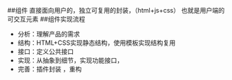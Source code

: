 ##组件
直接面向用户的，独立可复用的封装，（html+js+css） 也就是用户端的可交互元素
##组件实现流程
 - 分析：理解产品的需求
 - 结构：HTML+CSS实现静态结构，使用模板实现结构复用
 - 接口：定义公共接口
 - 实现：从抽象到细节，实现功能接口，
 - 完善：插件封装 ，重构
